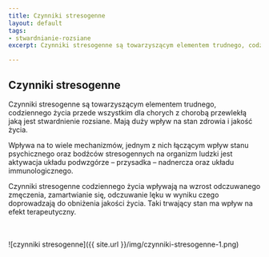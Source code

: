 ```yaml
---
title: Czynniki stresogenne
layout: default
tags:
- stwardnianie-rozsiane
excerpt: Czynniki stresogenne są towarzyszącym elementem trudnego, codziennego życia przede wszystkim dla chorych z chorobą przewlekłą jaką jest stwardnienie rozsiane. Mają duży wpływ na stan zdrowia i jakość życia.

---
```


## Czynniki stresogenne

Czynniki stresogenne są towarzyszącym elementem trudnego, codziennego życia przede wszystkim dla chorych z chorobą przewlekłą jaką jest stwardnienie rozsiane. Mają duży wpływ na stan zdrowia i jakość życia.

Wpływa na to wiele mechanizmów, jednym z nich łączącym wpływ stanu psychicznego oraz bodźców stresogennych na organizm ludzki jest aktywacja układu podwzgórze – przysadka – nadnercza oraz układu immunologicznego.

Czynniki stresogenne codziennego życia wpływają na wzrost odczuwanego zmęczenia, zamartwianie się, odczuwanie lęku w wyniku czego doprowadzają do  obniżenia jakości życia. Taki trwający stan ma wpływ na efekt terapeutyczny.

<br><br>
![czynniki stresogenne]({{ site.url }}/img/czynniki-stresogenne-1.png)